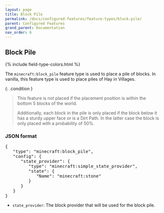 ```yaml
---
layout: page
title: Block Pile
permalink: /docs/configured-features/feature-types/block-pile/
parent: Configured Features
grand_parent: Documentation
nav_order: 6
---
```


## Block Pile

<head>
    {% include field-type-colors.html %}
</head>

The `minecraft:block_pile` feature type is used to place a pile of blocks. In vanilla, this feature type is used to place piles of Hay in Villages.

{: .condition }
> This feature is not placed if the placement position is within the bottom 5 blocks of the world. 
>
> Additionally, each block in the pile is only placed if the block below it has a sturdy upper face or is a Dirt Path. In the latter case the block is only placed with a probability of 50%. 

### JSON format

<pre>
{
   "type": "minecraft:block_pile",
   "config": {
      "state_provider": {
         "type": "minecraft:simple_state_provider",
         "state": {
            "Name": "minecraft:stone"
         }
      }
   }
}
</pre>

* `state_provider`: The block provider that will be used for the block pile.